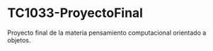 # TC1033-ProyectoFinal
Proyecto final de la materia pensamiento computacional orientado a objetos. 
